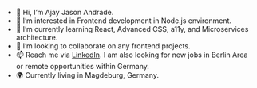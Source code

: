 - 👋 Hi, I’m Ajay Jason Andrade.
- 👀 I’m interested in Frontend development in Node.js environment.
- 🌱 I’m currently learning React, Advanced CSS, a11y, and Microservices architecture.
- 💞️ I’m looking to collaborate on any frontend projects.
- 📫 Reach me via [LinkedIn](https://www.linkedin.com/in/ajay-jason-andrade-765a6598/). I am also looking for new jobs in Berlin Area or remote opportunities within Germany.
- :earth_africa: Currently living in Magdeburg, Germany. 

<!---
Jsnxyz/Jsnxyz is a ✨ special ✨ repository because its `README.md` (this file) appears on your GitHub profile.
You can click the Preview link to take a look at your changes.
--->
